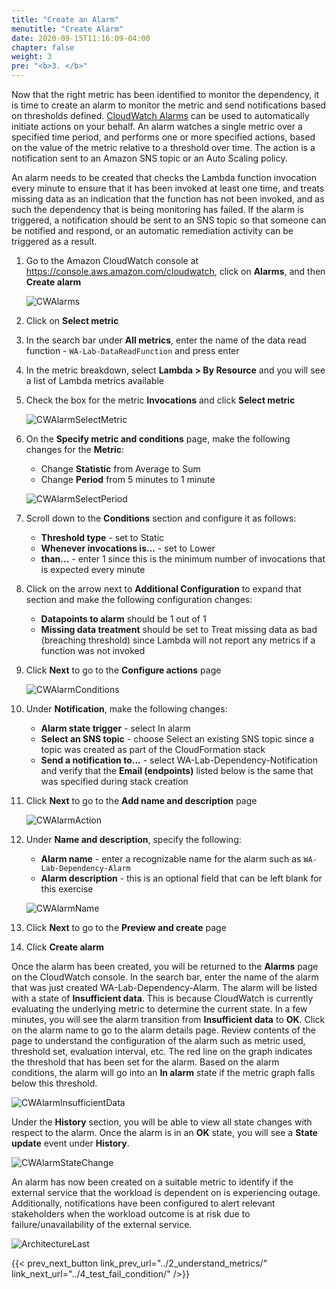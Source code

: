 ```yaml
---
title: "Create an Alarm"
menutitle: "Create Alarm"
date: 2020-09-15T11:16:09-04:00
chapter: false
weight: 3
pre: "<b>3. </b>"
---
```


Now that the right metric has been identified to monitor the dependency, it is time to create an alarm to monitor the metric and send notifications based on thresholds defined. [CloudWatch Alarms](https://docs.aws.amazon.com/AmazonCloudWatch/latest/monitoring/cloudwatch_concepts.html#CloudWatchAlarms) can be used to automatically initiate actions on your behalf. An alarm watches a single metric over a specified time period, and performs one or more specified actions, based on the value of the metric relative to a threshold over time. The action is a notification sent to an Amazon SNS topic or an Auto Scaling policy.

An alarm needs to be created that checks the Lambda function invocation every minute to ensure that it has been invoked at least one time, and treats missing data as an indication that the function has not been invoked, and as such the dependency that is being monitoring has failed. If the alarm is triggered, a notification should be sent to an SNS topic so that someone can be notified and respond, or an automatic remediation activity can be triggered as a result.

1. Go to the Amazon CloudWatch console at <https://console.aws.amazon.com/cloudwatch>, click on **Alarms**, and then **Create alarm**

    ![CWAlarms](/Operations/100_Dependency_Monitoring/Images/CWAlarms.png)

1. Click on **Select metric**
1. In the search bar under **All metrics**, enter the name of the data read function - `WA-Lab-DataReadFunction` and press enter
1. In the metric breakdown, select **Lambda > By Resource** and you will see a list of Lambda metrics available
1. Check the box for the metric **Invocations** and click **Select metric**

    ![CWAlarmSelectMetric](/Operations/100_Dependency_Monitoring/Images/CWAlarmSelectMetric.png)

1. On the **Specify metric and conditions** page, make the following changes for the **Metric**:

    * Change **Statistic** from Average to Sum
    * Change **Period** from 5 minutes to 1 minute

    ![CWAlarmSelectPeriod](/Operations/100_Dependency_Monitoring/Images/CWAlarmSelectPeriod.png)

1. Scroll down to the **Conditions** section and configure it as follows:

    * **Threshold type** - set to Static
    * **Whenever invocations is...** - set to Lower
    * **than...** - enter 1 since this is the minimum number of invocations that is expected every minute

1. Click on the arrow next to **Additional Configuration** to expand that section and make the following configuration changes:

    * **Datapoints to alarm** should be 1 out of 1
    * **Missing data treatment** should be set to Treat missing data as bad (breaching threshold) since Lambda will not report any metrics if a function was not invoked

1. Click **Next** to go to the **Configure actions** page

    ![CWAlarmConditions](/Operations/100_Dependency_Monitoring/Images/CWAlarmConditions.png)

1. Under **Notification**, make the following changes:

    * **Alarm state trigger** - select In alarm
    * **Select an SNS topic** - choose Select an existing SNS topic since a topic was created as part of the CloudFormation stack
    * **Send a notification to...** - select WA-Lab-Dependency-Notification and verify that the **Email (endpoints)** listed below is the same that was specified during stack creation

1. Click **Next** to go to the **Add name and description** page

    ![CWAlarmAction](/Operations/100_Dependency_Monitoring/Images/CWAlarmAction.png)

1. Under **Name and description**, specify the following:

    * **Alarm name** - enter a recognizable name for the alarm such as `WA-Lab-Dependency-Alarm`
    * **Alarm description** - this is an optional field that can be left blank for this exercise

    ![CWAlarmName](/Operations/100_Dependency_Monitoring/Images/CWAlarmName.png)

1. Click **Next** to go to the **Preview and create** page
1. Click **Create alarm**

Once the alarm has been created, you will be returned to the **Alarms** page on the CloudWatch console. In the search bar, enter the name of the alarm that was just created WA-Lab-Dependency-Alarm. The alarm will be listed with a state of **Insufficient data**. This is because CloudWatch is currently evaluating the underlying metric to determine the current state. In a few minutes, you will see the alarm transition from **Insufficient data** to **OK**. Click on the alarm name to go to the alarm details page. Review contents of the page to understand the configuration of the alarm such as metric used, threshold set, evaluation interval, etc. The red line on the graph indicates the threshold that has been set for the alarm. Based on the alarm conditions, the alarm will go into an **In alarm** state if the metric graph falls below this threshold.

![CWAlarmInsufficientData](/Operations/100_Dependency_Monitoring/Images/CWAlarmInsufficientData.png)

Under the **History** section, you will be able to view all state changes with respect to the alarm. Once the alarm is in an **OK** state, you will see a **State update** event under **History**.

![CWAlarmStateChange](/Operations/100_Dependency_Monitoring/Images/CWAlarmStateChange.png)

An alarm has now been created on a suitable metric to identify if the external service that the workload is dependent on is experiencing outage. Additionally, notifications have been configured to alert relevant stakeholders when the workload outcome is at risk due to failure/unavailability of the external service.

![ArchitectureLast](/Operations/100_Dependency_Monitoring/Images/ArchitectureLast.png)

{{< prev_next_button link_prev_url="../2_understand_metrics/" link_next_url="../4_test_fail_condition/" />}}
